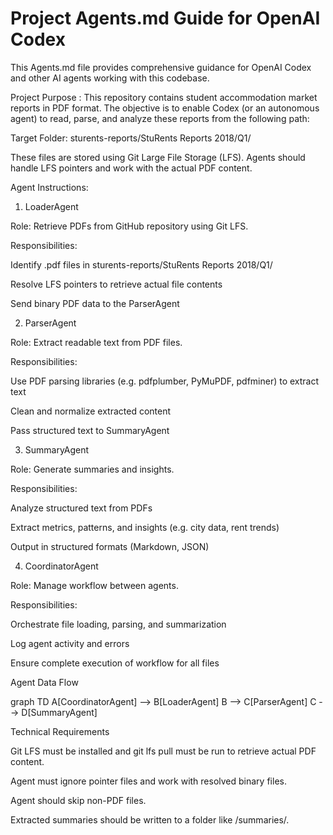# Project Agents.md Guide for OpenAI Codex

This Agents.md file provides comprehensive guidance for OpenAI Codex and other AI agents working with this codebase.

Project Purpose : This repository contains student accommodation market reports in PDF format. The objective is to enable Codex (or an autonomous agent) to read, parse, and analyze these reports from the following path:

Target Folder: sturents-reports/StuRents Reports 2018/Q1/

These files are stored using Git Large File Storage (LFS). Agents should handle LFS pointers and work with the actual PDF content.

Agent Instructions:

1. LoaderAgent

Role: Retrieve PDFs from GitHub repository using Git LFS.

Responsibilities:

Identify .pdf files in sturents-reports/StuRents Reports 2018/Q1/

Resolve LFS pointers to retrieve actual file contents

Send binary PDF data to the ParserAgent

2. ParserAgent

Role: Extract readable text from PDF files.

Responsibilities:

Use PDF parsing libraries (e.g. pdfplumber, PyMuPDF, pdfminer) to extract text

Clean and normalize extracted content

Pass structured text to SummaryAgent

3. SummaryAgent

Role: Generate summaries and insights.

Responsibilities:

Analyze structured text from PDFs

Extract metrics, patterns, and insights (e.g. city data, rent trends)

Output in structured formats (Markdown, JSON)

4. CoordinatorAgent

Role: Manage workflow between agents.

Responsibilities:

Orchestrate file loading, parsing, and summarization

Log agent activity and errors

Ensure complete execution of workflow for all files

Agent Data Flow

graph TD
    A[CoordinatorAgent] --> B[LoaderAgent]
    B --> C[ParserAgent]
    C --> D[SummaryAgent]

Technical Requirements

Git LFS must be installed and git lfs pull must be run to retrieve actual PDF content.

Agent must ignore pointer files and work with resolved binary files.

Agent should skip non-PDF files.

Extracted summaries should be written to a folder like /summaries/.
